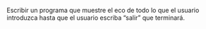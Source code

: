 Escribir un programa que muestre el eco de todo lo que el usuario introduzca hasta que el usuario escriba “salir” que terminará.